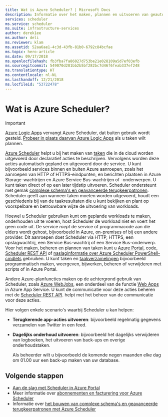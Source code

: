 ```yaml
---
title: Wat is Azure Scheduler? | Microsoft Docs
description: Informatie over het maken, plannen en uitvoeren van geautomatiseerde taken die services binnen of buiten Azure aanroepen
services: scheduler
ms.service: scheduler
ms.suite: infrastructure-services
author: derek1ee
ms.author: deli
ms.reviewer: klam
ms.assetid: 52aa6ae1-4c3d-43fb-81b0-6792c84bcfae
ms.topic: hero-article
ms.date: 09/17/2018
ms.openlocfilehash: fb3fba7fa86027d753be21e028109a5d7ef03efb
ms.sourcegitcommit: 549070d281bb2b5bf282bc7d46f6feab337ef248
ms.translationtype: HT
ms.contentlocale: nl-NL
ms.lasthandoff: 12/21/2018
ms.locfileid: "53722478"
---
```

# <a name="what-is-azure-scheduler"></a>Wat is Azure Scheduler?

> [!IMPORTANT]
> [Azure Logic Apps](../logic-apps/logic-apps-overview.md) vervangt Azure Scheduler, dat buiten gebruik wordt gesteld. [Probeer in plaats daarvan Azure Logic Apps](../scheduler/migrate-from-scheduler-to-logic-apps.md) als u taken wilt plannen. 

[Azure Scheduler](https://azure.microsoft.com/services/scheduler/) helpt u bij het maken van [taken](../scheduler/scheduler-concepts-terms.md) die in de cloud worden uitgevoerd door declaratief acties te beschrijven. Vervolgens worden deze acties automatisch gepland en uitgevoerd door de service. U kunt bijvoorbeeld services binnen en buiten Azure aanroepen, zoals het aanroepen van HTTP of HTTPS-eindpunten, en berichten plaatsen in Azure Storage-wachtrijen en Azure Service Bus-wachtrijen of -onderwerpen. U kunt taken direct of op een later tijdstip uitvoeren. Scheduler ondersteunt met gemak [complexe schema's en geavanceerde terugkeerpatronen](../scheduler/scheduler-advanced-complexity.md). Scheduler geeft aan wanneer taken moeten worden uitgevoerd, houdt een geschiedenis bij van de taakresultaten die u kunt bekijken en plant op voorspelbare en betrouwbare wijze de uitvoering van workloads.

Hoewel u Scheduler gebruiken kunt om geplande workloads te maken, onderhouden uit te voeren, host Scheduler de workload niet en voert het geen code uit. De service *roept* de service of programmacode aan die elders wordt gehost, bijvoorbeeld in Azure, on-premises of bij een andere provider. Dit aanroepen doet Scheduler via HTTP, HTTPS, een opslagwachtrij, een Service Bus-wachtrij of een Service Bus-onderwerp. Voor het maken, beheren en plannen van taken kunt u [Azure Portal](../scheduler/scheduler-get-started-portal.md), code, [Scheduler REST API](https://docs.microsoft.com/rest/api/scheduler/) of [naslaginformatie over Azure Scheduler PowerShell-cmdlets](scheduler-powershell-reference.md) gebruiken. U kunt taken en [taakverzamelingen](../scheduler/scheduler-concepts-terms.md) bijvoorbeeld programmatisch maken, weergeven, bijwerken, beheren of verwijderen met scripts of in Azure Portal.

Andere Azure-planfuncties maken op de achtergrond gebruik van Scheduler, zoals [Azure WebJobs](../app-service/webjobs-create.md), een onderdeel van de functie [Web Apps](https://azure.microsoft.com/services/app-service/web/) in Azure App Service. U kunt de communicatie voor deze acties beheren met de [Scheduler REST API](https://docs.microsoft.com/rest/api/scheduler/). helpt met het beheer van de communicatie voor deze acties.

Hier volgen enkele scenario's waarbij Scheduler u kan helpen:

* **Terugkerende app-acties uitvoeren**: bijvoorbeeld regelmatig gegevens verzamelen van Twitter in een feed.

* **Dagelijks onderhoud uitvoeren**: bijvoorbeeld het dagelijks verwijderen van logboeken, het uitvoeren van back-ups en overige onderhoudstaken. 

  Als beheerder wilt u bijvoorbeeld de komende negen maanden elke dag om 01.00 uur een back-up maken van uw database.

## <a name="next-steps"></a>Volgende stappen

* [Aan de slag met Scheduler in Azure Portal](scheduler-get-started-portal.md)
* Meer informatie over [abonnementen en facturering voor Azure Scheduler](scheduler-plans-billing.md)
* Informatie over [het bouwen van complexe schema's en geavanceerde terugkeerpatronen met Azure Scheduler](scheduler-advanced-complexity.md)